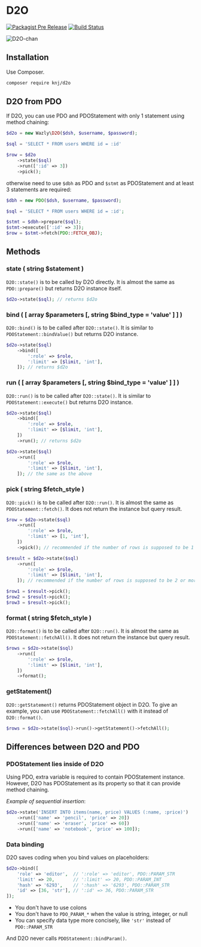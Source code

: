 # D2O

[![Packagist Pre Release](https://img.shields.io/packagist/vpre/knj/d2o.svg)](https://packagist.org/packages/knj/d2o)
[![Build Status](https://travis-ci.org/KNJ/d2o.svg?branch=master)](https://travis-ci.org/KNJ/d2o)

![D2O-chan](img/d2o.png)

## Installation

Use Composer.

```sh
composer require knj/d2o
```

## D2O from PDO

If D2O, you can use PDO and PDOStatement with only 1 statement using method chaining:

```php
$d2o = new Wazly\D2O($dsh, $username, $password);

$sql = 'SELECT * FROM users WHERE id = :id'

$row = $d2o
    ->state($sql)
    ->run([':id' => 3])
    ->pick();
```

otherwise need to use `$dbh` as PDO and `$stmt` as PDOStatement and at least 3 statements are required:

```php
$dbh = new PDO($dsh, $username, $password);

$sql = 'SELECT * FROM users WHERE id = :id';

$stmt = $dbh->prepare($sql);
$stmt->execute([':id' => 3]);
$row = $stmt->fetch(PDO::FETCH_OBJ);
```

## Methods

### state ( string $statement )

`D2O::state()` is to be called by D2O directly. It is almost the same as `PDO::prepare()` but returns D2O instance itself.

```php
$d2o->state($sql); // returns $d2o
```

### bind ( [ array $parameters [, string $bind_type = 'value' ] ] )

`D2O::bind()` is to be called after `D2O::state()`. It is similar to `PDOStatement::bindValue()` but returns D2O instance.

```php
$d2o->state($sql)
    ->bind([
        ':role' => $role,
        ':limit' => [$limit, 'int'],
    ]); // returns $d2o
```

### run ( [ array $parameters [, string $bind_type = 'value' ] ] )

`D2O::run()` is to be called after `D2O::state()`. It is similar to `PDOStatement::execute()` but returns D2O instance.

```php
$d2o->state($sql)
    ->bind([
        ':role' => $role,
        ':limit' => [$limit, 'int'],
    ])
    ->run(); // returns $d2o

$d2o->state($sql)
    ->run([
        ':role' => $role,
        ':limit' => [$limit, 'int'],
    ]); // the same as the above
```

### pick ( string $fetch_style )

`D2O::pick()` is to be called after `D2O::run()`. It is almost the same as `PDOStatement::fetch()`. It does not return the instance but query result.

```php
$row = $d2o->state($sql)
    ->run([
        ':role' => $role,
        ':limit' => [1, 'int'],
    ])
    ->pick(); // recommended if the number of rows is supposed to be 1

$result = $d2o->state($sql)
    ->run([
        ':role' => $role,
        ':limit' => [$limit, 'int'],
    ]); // recommended if the number of rows is supposed to be 2 or more

$row1 = $result->pick();
$row2 = $result->pick();
$row3 = $result->pick();
```

### format ( string $fetch_style )

`D2O::format()` is to be called after `D2O::run()`. It is almost the same as `PDOStatement::fetchAll()`. It does not return the instance but query result.

```php
$rows = $d2o->state($sql)
    ->run([
        ':role' => $role,
        ':limit' => [$limit, 'int'],
    ])
    ->format();
```

### getStatement()

`D2O::getStatement()` returns PDOStatement object in D2O. To give an example, you can use `PDOStatement::fetchAll()` with it instead of `D2O::format()`.

```php
$rows = $d2o->state($sql)->run()->getStatement()->fetchAll();
```

## Differences between D2O and PDO

### PDOStatement lies inside of D2O

Using PDO, extra variable is required to contain PDOStatement instance.
However, D2O has PDOStatement as its property so that it can provide method chaining.

_Example of sequential insertion_:

```php
$d2o->state('INSERT INTO items(name, price) VALUES (:name, :price)')
    ->run(['name' => 'pencil', 'price' => 20])
    ->run(['name' => 'eraser', 'price' => 60])
    ->run(['name' => 'notebook', 'price' => 100]);
```

### Data binding

D2O saves coding when you bind values on placeholders:

```php
$d2o->bind([
    'role' => 'editor',  // ':role' => 'editor', PDO::PARAM_STR
    'limit' => 20,       // ':limit' => 20, PDO::PARAM_INT
    'hash' => '6293',    // ':hash' => '6293', PDO::PARAM_STR
    'id' => [36, 'str'], // ':id' => 36, PDO::PARAM_STR
]);
```

- You don't have to use colons
- You don't have to `PDO_PARAM_*` when the value is string, integer, or null
- You can specify data type more concisely, like `'str'` instead of `PDO::PARAM_STR`

And D2O never calls `PDOStatement::bindParam()`.
